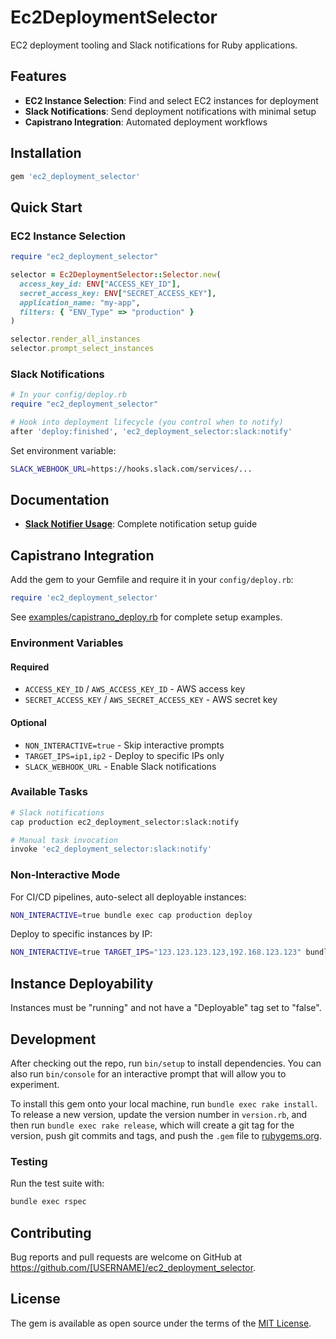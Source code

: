 # Ec2DeploymentSelector

EC2 deployment tooling and Slack notifications for Ruby applications.

## Features

- **EC2 Instance Selection**: Find and select EC2 instances for deployment
- **Slack Notifications**: Send deployment notifications with minimal setup
- **Capistrano Integration**: Automated deployment workflows

## Installation

```ruby
gem 'ec2_deployment_selector'
```

## Quick Start

### EC2 Instance Selection
```ruby
require "ec2_deployment_selector"

selector = Ec2DeploymentSelector::Selector.new(
  access_key_id: ENV["ACCESS_KEY_ID"],
  secret_access_key: ENV["SECRET_ACCESS_KEY"],
  application_name: "my-app",
  filters: { "ENV_Type" => "production" }
)

selector.render_all_instances
selector.prompt_select_instances
```

### Slack Notifications
```ruby
# In your config/deploy.rb
require "ec2_deployment_selector"

# Hook into deployment lifecycle (you control when to notify)
after 'deploy:finished', 'ec2_deployment_selector:slack:notify'
```

Set environment variable:
```bash
SLACK_WEBHOOK_URL=https://hooks.slack.com/services/...
```

## Documentation

- **[Slack Notifier Usage](SLACK_NOTIFIER_USAGE.md)**: Complete notification setup guide

## Capistrano Integration

Add the gem to your Gemfile and require it in your `config/deploy.rb`:

```ruby
require 'ec2_deployment_selector'
```

See [examples/capistrano_deploy.rb](examples/capistrano_deploy.rb) for complete setup examples.

### Environment Variables

#### Required
- `ACCESS_KEY_ID` / `AWS_ACCESS_KEY_ID` - AWS access key
- `SECRET_ACCESS_KEY` / `AWS_SECRET_ACCESS_KEY` - AWS secret key

#### Optional
- `NON_INTERACTIVE=true` - Skip interactive prompts
- `TARGET_IPS=ip1,ip2` - Deploy to specific IPs only
- `SLACK_WEBHOOK_URL` - Enable Slack notifications

### Available Tasks

```bash
# Slack notifications
cap production ec2_deployment_selector:slack:notify

# Manual task invocation
invoke 'ec2_deployment_selector:slack:notify'
```

### Non-Interactive Mode

For CI/CD pipelines, auto-select all deployable instances:
```bash
NON_INTERACTIVE=true bundle exec cap production deploy
```

Deploy to specific instances by IP:
```bash
NON_INTERACTIVE=true TARGET_IPS="123.123.123.123,192.168.123.123" bundle exec cap staging deploy
```

## Instance Deployability

Instances must be "running" and not have a "Deployable" tag set to "false".

## Development

After checking out the repo, run `bin/setup` to install dependencies. You can also run `bin/console` for an interactive prompt that will allow you to experiment.

To install this gem onto your local machine, run `bundle exec rake install`. To release a new version, update the version number in `version.rb`, and then run `bundle exec rake release`, which will create a git tag for the version, push git commits and tags, and push the `.gem` file to [rubygems.org](https://rubygems.org).

### Testing

Run the test suite with:

```bash
bundle exec rspec
```

## Contributing

Bug reports and pull requests are welcome on GitHub at https://github.com/[USERNAME]/ec2_deployment_selector.

## License

The gem is available as open source under the terms of the [MIT License](https://opensource.org/licenses/MIT).

